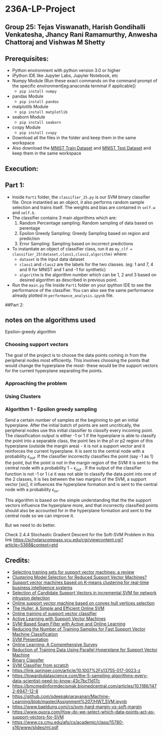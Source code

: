 # 236A-LP-Project
## Group 25: Tejas Viswanath, Harish Gondihalli Venkatesha, Jhancy Rani Ramamurthy, Anwesha Chattoraj and Vishwas M Shetty

## Prerequisites:
- Python environment with python version 3.0 or higher
- iPython IDE like Jupyter Labs, Jupyter Notebook, etc
- Numpy Module (Run these exact commands on the command prompt of the specific environment[eg:anaconda terminal if applicable])
  - `pip install numpy`
- pandas Module
  - `pip install pandas`
- matplotlib Module
  - `pip install matplotlib`
- seaborn Module
  - `pip install seaborn`
- cvxpy Module
  - `pip install cvxpy`
- Download all the files in the folder and keep them in the same workspace
- Also download the [MNIST Train Dataset](https://www.kaggle.com/lailaelmahmoudi123/binary-classification-for-the-mnist-dataset/data?select=train.csv) and [MNIST Test Dataset](https://www.kaggle.com/lailaelmahmoudi123/binary-classification-for-the-mnist-dataset/data?select=test.csv) and keep them in the same workspace

## Execution:
## Part 1:
- Inside `Part1` folder, the `classifier_25.py` is our SVM binary classifier file. Once instantied as an object, it also performs random sample selection and trains itself. The weights and bias are contained in `self.w` and `self.b`.
- The classifier contains 3 main algorithms which are:
  1. Random Percentage sampling: Random sampling of data based on perentage
  2. Epsilon Greedy Sampling: Greedy Sampling based on region and prediction
  3. Error Sampling: Sampling based on incorrect predictions
- To instantiate an object of classifier class, run it as `my_clf = classifier_25(dataset,class1,class2,algorithm)` where:
  - `dataset` is the input data dataset
  - `class1` and `class2` are the labels for the two classes. (eg: 1 and 7, 4 and 9 for MNIST and 1 and -1 for synthetic)
  -  `algorithm` is the algorithm number which can be 1, 2 and 3 based on desired algorithm as described in previous point.
- Run the `main.py` file inside `Part1` folder on your ipython IDE to see the performance of the classifier. You can also see the same performance already plotted in `performance_analysis.ipynb` file.

##Part 2:

## notes on the algorithms used 

Epsilon-greedy algorithm 
### Choosing support vectors 
The goal  of the project is to choose the data points coming in from the peripheral nodes most efficiently. This involves choosing the points that would change the hyperplane the most- these would be the support vectors for the current hyperplane separating the points. 

### Approaching the problem 
### Using Clusters


### Algorithm 1 - Epsilon greedy sampling 
Send a certain number of samples at the beginning to get an initial hyperplane. After the initial batch of points are sent uncritically, the peripheral nodes use this initial classifier to classify every incoming point. The classification output is either -1 or 1 if the hyperplane is able to classify the point into a separable class, the point lies in the p1 or p2 region of this hyperplane (outside the margin area) - it is not a support vector and it reinforces the current hyperplane. It is sent to the central node with a probability $\epsilon_{out}$.  If the classifier incorrectly classifies the point (say -1 as 1) the point, but the point is not in the margin region of the SVM it is sent to the central node with a probability $1-\epsilon_{out}$ . If the output of the classifier function is not -1 or 1 i.e it was not able to classify the data point into one of the 2 classes, it is lies between the two margins of the SVM, a support vector [sic], it influences the hyperplane formation and is sent to the central node with a probability $\epsilon_{sv}$.

This algorithm is based on the simple understanding that the the support vectors influence the hyperplane more, and that incorrectly classified points should also be accounted for in the hyperplane formation and sent to the central node so we can improve it. 

But we need to do better. 

Check 2.4.4 Stochastic Gradient Descent for the Soft-SVM Problem in this link
https://scholarscompass.vcu.edu/cgi/viewcontent.cgi?article=5368&context=etd
### 
## Credits:
- [Selecting training sets for support vector machines: a review](https://link.springer.com/content/pdf/10.1007/s10462-017-9611-1.pdf)
- [Clustering Model Selection for Reduced Support Vector Machines?](https://citeseerx.ist.psu.edu/viewdoc/download?doi=10.1.1.102.9904&rep=rep1&type=pdf)
- [Support vector machines based on K-means clustering for real-time business intelligence systems](https://citeseerx.ist.psu.edu/viewdoc/download?doi=10.1.1.96.7836&rep=rep1&type=pdf)
- [Selection of Candidate Support Vectors in incremental SVM for network intrusion detection](https://www.sciencedirect.com/science/article/pii/S0167404814000996)
- [Online support vector machine based on convex hull vertices selection](https://pubmed.ncbi.nlm.nih.gov/24808380/)
- [The Huller: A Simple and Efficient Online SVM](https://link.springer.com/content/pdf/10.1007/11564096_48.pdf)    
- [ Online training of support vector classifier](https://www.sciencedirect.com/science/article/pii/S0031320303000384)
- [Active Learning with Support Vector Machines](http://image.diku.dk/jank/papers/WIREs2014.pdf)
- [SVM-Based Spam Filter with Active and Online Learning](https://citeseerx.ist.psu.edu/viewdoc/download?doi=10.1.1.109.5961&rep=rep1&type=pdf)
- [Reducing the Number of Training Samples for Fast Support Vector Machine Classification](https://www.researchgate.net/profile/Saman-Halgamuge/publication/235009071_Reducing_the_number_of_training_samples_for_Fast_Support_Vector_Machine_Classification/links/0f31752ee3e62e4790000000/Reducing-the-number-of-training-samples-for-Fast-Support-Vector-Machine-Classification.pdf)
- [SVM Presentation](https://edisciplinas.usp.br/pluginfile.php/5078086/course/section/5978682/svm2.pdf)
- [Online Learning: A Comprehensive Survey](https://arxiv.org/pdf/1802.02871.pdf)
- [Reduction of Training Data Using Parallel Hyperplane for Support Vector Machine](https://www.tandfonline.com/doi/full/10.1080/08839514.2019.1583449?scroll=top&needAccess=true)
- [Binary Classifer](https://www.kaggle.com/lailaelmahmoudi123/binary-classification-for-the-mnist-dataset)
- [SVM Classifier from scratch](https://towardsdatascience.com/svm-implementation-from-scratch-python-2db2fc52e5c2)
- https://link.springer.com/article/10.1007%2Fs13755-017-0023-z
- https://towardsdatascience.com/the-5-sampling-algorithms-every-data-scientist-need-to-know-43c7bc11d17c
- https://bmcmedinformdecismak.biomedcentral.com/articles/10.1186/1472-6947-12-8
- https://github.com/sdeepaknarayanan/Machine-Learning/blob/master/Assignment%207/HW7_SVM.ipynb  
- https://www.baeldung.com/cs/svm-hard-margin-vs-soft-margin
- https://www.quora.com/How-do-we-select-which-data-points-act-as-support-vectors-for-SVM
- https://www.cs.cmu.edu/afs/cs/academic/class/15780-s16/www/slides/ml.pdf
